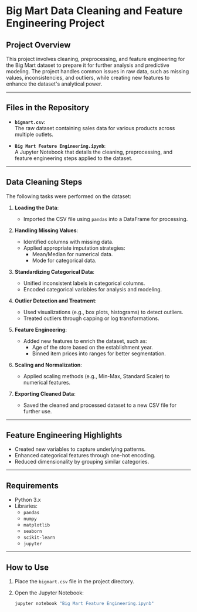 # Big Mart Data Cleaning and Feature Engineering Project

## Project Overview

This project involves cleaning, preprocessing, and feature engineering for the Big Mart dataset to prepare it for further analysis and predictive modeling. The project handles common issues in raw data, such as missing values, inconsistencies, and outliers, while creating new features to enhance the dataset's analytical power.

---

## Files in the Repository

- **`bigmart.csv`**:  
  The raw dataset containing sales data for various products across multiple outlets.

- **`Big Mart Feature Engineering.ipynb`**:  
  A Jupyter Notebook that details the cleaning, preprocessing, and feature engineering steps applied to the dataset.

---

## Data Cleaning Steps

The following tasks were performed on the dataset:

1. **Loading the Data**:  
   - Imported the CSV file using `pandas` into a DataFrame for processing.

2. **Handling Missing Values**:  
   - Identified columns with missing data.
   - Applied appropriate imputation strategies:
     - Mean/Median for numerical data.
     - Mode for categorical data.

3. **Standardizing Categorical Data**:  
   - Unified inconsistent labels in categorical columns.
   - Encoded categorical variables for analysis and modeling.

4. **Outlier Detection and Treatment**:  
   - Used visualizations (e.g., box plots, histograms) to detect outliers.
   - Treated outliers through capping or log transformations.

5. **Feature Engineering**:  
   - Added new features to enrich the dataset, such as:
     - Age of the store based on the establishment year.
     - Binned item prices into ranges for better segmentation.

6. **Scaling and Normalization**:  
   - Applied scaling methods (e.g., Min-Max, Standard Scaler) to numerical features.

7. **Exporting Cleaned Data**:  
   - Saved the cleaned and processed dataset to a new CSV file for further use.

---

## Feature Engineering Highlights

- Created new variables to capture underlying patterns.
- Enhanced categorical features through one-hot encoding.
- Reduced dimensionality by grouping similar categories.

---

## Requirements

- Python 3.x
- Libraries:
  - `pandas`
  - `numpy`
  - `matplotlib`
  - `seaborn`
  - `scikit-learn`
  - `jupyter`

---

## How to Use

1. Place the `bigmart.csv` file in the project directory.

2. Open the Jupyter Notebook:
   ```bash
   jupyter notebook "Big Mart Feature Engineering.ipynb"
